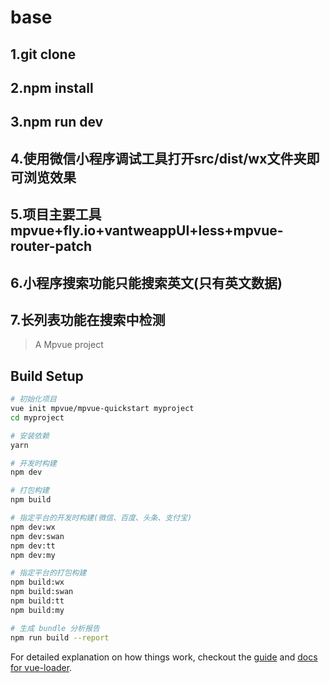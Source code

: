 # base

## 1.git clone
## 2.npm install
## 3.npm run dev 
## 4.使用微信小程序调试工具打开src/dist/wx文件夹即可浏览效果
## 5.项目主要工具 mpvue+fly.io+vantweappUI+less+mpvue-router-patch
## 6.小程序搜索功能只能搜索英文(只有英文数据)
## 7.长列表功能在搜索中检测






> A Mpvue project

## Build Setup

``` bash
# 初始化项目
vue init mpvue/mpvue-quickstart myproject
cd myproject

# 安装依赖
yarn

# 开发时构建
npm dev

# 打包构建
npm build

# 指定平台的开发时构建(微信、百度、头条、支付宝)
npm dev:wx
npm dev:swan
npm dev:tt
npm dev:my

# 指定平台的打包构建
npm build:wx
npm build:swan
npm build:tt
npm build:my

# 生成 bundle 分析报告
npm run build --report
```

For detailed explanation on how things work, checkout the [guide](http://vuejs-templates.github.io/webpack/) and [docs for vue-loader](http://vuejs.github.io/vue-loader).
